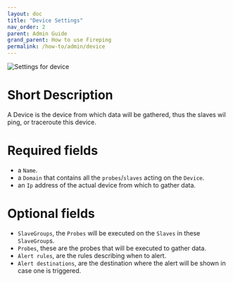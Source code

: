```yaml
---
layout: doc
title: "Device Settings"
nav_order: 2
parent: Admin Guide
grand_parent: How to use Fireping
permalink: /how-to/admin/device
---
```


![Settings for device](/fireping/assets/img/settings_device.png)

# Short Description
A Device is the device from which data will be gathered, thus the slaves wil ping, or traceroute this device.

# Required fields
- a `Name`.
- a `Domain` that contains all the `probes`/`slaves` acting on the `Device`.
- an `Ip` address of the actual device from which to gather data.

# Optional fields
- `SlaveGroups`, the `Probes` will be executed on the `Slaves` in these `SlaveGroup`s.
- `Probes`, these are the probes that will be executed to gather data.
- `Alert rules`, are the rules describing when to alert.
- `Alert destinations`, are the destination where the alert will be shown in case one is triggered. 

